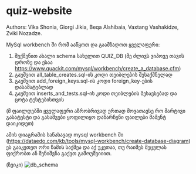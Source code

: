 # quiz-website
Authors:
Vika Shonia,
Giorgi Jikia,
Beqa Alshibaia,
Vaxtang Vashakidze,
Zviki Nozadze.

MySql workbench ში რომ ააწყოთ და გაამზადოთ ყველაფერი:
1. შექმენით ახალი schema სახელით QUIZ_DB (მე ძლივს ვიპოვე თავის დროზე და ესაა https://www.quackit.com/mysql/workbench/create_a_database.cfm)
2. გაუშვით all_table_creates.sql-ის კოდი თეიბლების შესაქმნელად
3. გაუშვით add_foreign_keys.sql-ის კოდი foreign_key-ების დასამატებლად 
4. გაუშვით inserts_and_tests.sql-ის კოდი თეიბლების შესავსებად და ცოტა ტესტებისთვის

(მ ფაილდებში ყველაფერი აზრობრივად ერთად მოვათავსე რო მარტივი გასატესტი და გასაშვები ყოფილიყო დანარჩენი ფაილები მამენტ დაიკიდეთ)

ამის დიაგრამის სანახავად mysql workbench ში (https://dataedo.com/kb/tools/mysql-workbench/create-database-diagram) 
ეს გააკეთეთ ორი წამის საქმეა და აქ უკეთაა, თუ რაიმეს შეცვლას ფიქრობთ ან შენიშვნა გაქვთ გამოუშვიიით.

(ზვიკი)
![db_schema](https://user-images.githubusercontent.com/48380620/59564506-ca799c00-9058-11e9-9020-d407fe83cef2.png)
